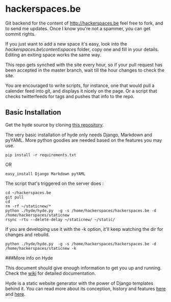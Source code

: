 hackerspaces.be
===============

Git backend for the content of http://hackerspaces.be feel free to fork, and to send me updates. Once I know you're not a spammer, you can get commit rights. 

If you just want to add a new space it's easy, look into the *hackerspaces.be\content\spaces* folder, copy one and fill in your details. Editing an exiting space works the same way.

This repo gets synched with the site every hour, so if your pull request has been accepted in the master branch, wait till the hour changes to check the site.

You are encouraged to write scripts, for instance, one that would pull a calender feed into git, and displays it nicely on the page. Or a script that checks twitterfeeds for tags and pushes that info to the repo.

## Basic Installation

Get the hyde source by cloning [this repository](https://github.com/hyde/hyde).

The very basic installation of hyde only needs Django, Markdown and pyYAML. More
python goodies are needed based on the features you may use.

    pip install -r requirements.txt

OR

	easy_install Django Markdown pyYAML

The script that's triggered on the server does :

	cd ~/hackerspaces.be
	git pull
	cd
	rm -rf ~/staticnew/*
	python ./hyde/hyde.py  -g -s /home/hackerspaces/hackerspaces.be -d /home/hackerspaces/staticnew
	rsync -rtu --delete-delay ~/staticnew/ ~/static/

If you are developing use it with the -k option, it'll keep watching the dir for changes and rebuild.

	python ./hyde/hyde.py  -g -s /home/hackerspaces/hackerspaces.be -d /home/hackerspaces/staticnew -k


###More info on Hyde

This document should give enough information to get you up and running. Check
the [wiki](http://wiki.github.com/lakshmivyas/hyde) for detailed documentation.

Hyde is a static website generator with the power of Django templates behind it.
You can read more about its conception, history and features [here][1] and
[here][2].

[1]: http://www.ringce.com/products/hyde/hyde.html
[2]: http://www.ringce.com/blog/2009/introducing_hyde.html